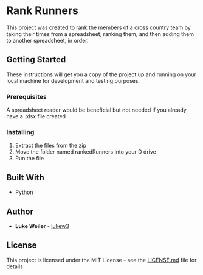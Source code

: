 #  Rank Runners

This project was created to rank the members of a cross country team by taking their times from a spreadsheet, ranking them, and then adding them to another spreadsheet, in order.

## Getting Started

These instructions will get you a copy of the project up and running on your local machine for development and testing purposes.

### Prerequisites

A spreadsheet reader would be beneficial but not needed if you already have a .xlsx file created

### Installing

1. Extract the files from the zip  
2. Move the folder named rankedRunners into your D drive
3. Run the file 

## Built With

* Python

## Author

* **Luke Weiler** - [lukew3](https://github.com/lukew3)

## License

This project is licensed under the MIT License - see the [LICENSE.md](LICENSE.md) file for details
